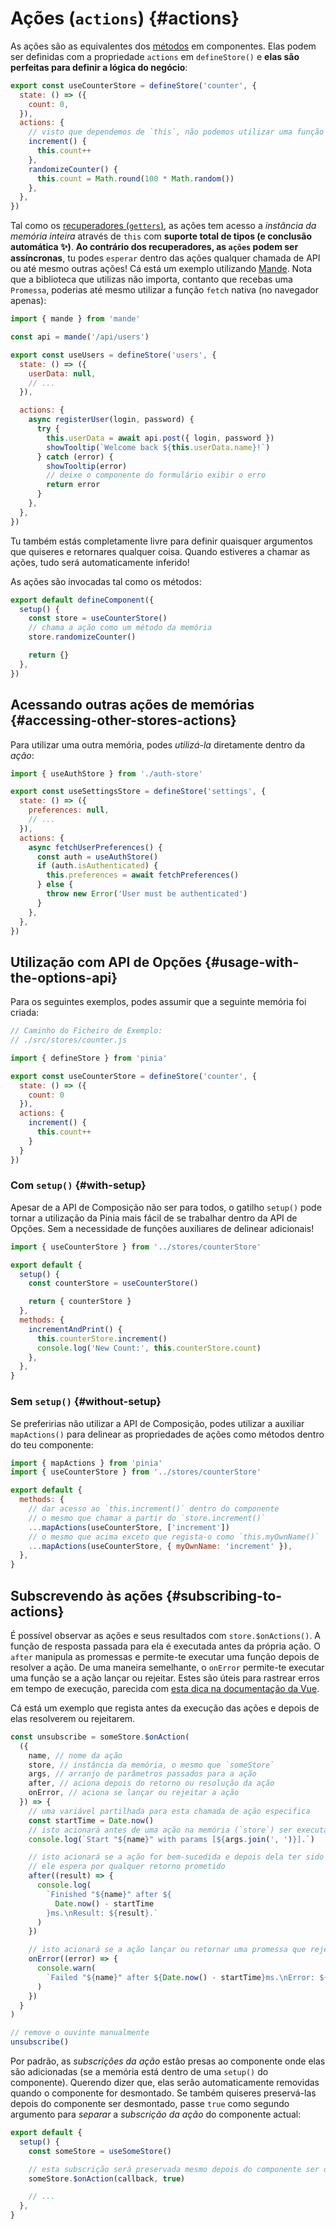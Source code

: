 # Ações (`actions`) {#actions}

As ações são as equivalentes dos [métodos](https://v3.vuejs.org/guide/data-methods.html#methods) em componentes. Elas podem ser definidas com a propriedade `actions` em `defineStore()` e **elas são perfeitas para definir a lógica do negócio**:

```js
export const useCounterStore = defineStore('counter', {
  state: () => ({
    count: 0,
  }),
  actions: {
    // visto que dependemos de `this`, não podemos utilizar uma função em flecha (arrow)
    increment() {
      this.count++
    },
    randomizeCounter() {
      this.count = Math.round(100 * Math.random())
    },
  },
})
```

Tal como os [recuperadores (`getters`)](./getters.md), as ações tem acesso a _instância da memória inteira_ através de `this` com **suporte total de tipos (e conclusão automática ✨)**. **Ao contrário dos recuperadores, as `ações` podem ser assíncronas**, tu podes `esperar` dentro das ações qualquer chamada de API ou até mesmo outras ações! Cá está um exemplo utilizando [Mande](https://github.com/posva/mande). Nota que a biblioteca que utilizas não importa, contanto que recebas uma `Promessa`, poderias até mesmo utilizar a função `fetch` nativa (no navegador apenas):

```js
import { mande } from 'mande'

const api = mande('/api/users')

export const useUsers = defineStore('users', {
  state: () => ({
    userData: null,
    // ...
  }),

  actions: {
    async registerUser(login, password) {
      try {
        this.userData = await api.post({ login, password })
        showTooltip(`Welcome back ${this.userData.name}!`)
      } catch (error) {
        showTooltip(error)
        // deixe o componente do formulário exibir o erro
        return error
      }
    },
  },
})
```

Tu também estás completamente livre para definir quaisquer argumentos que quiseres e retornares qualquer coisa. Quando estiveres a chamar as ações, tudo será automaticamente inferido!

As ações são invocadas tal como os métodos:

```js
export default defineComponent({
  setup() {
    const store = useCounterStore()
    // chama a ação como um método da memória
    store.randomizeCounter()

    return {}
  },
})
```

## Acessando outras ações de memórias {#accessing-other-stores-actions}

Para utilizar uma outra memória, podes _utilizá-la_ diretamente dentro da _ação_:

```js
import { useAuthStore } from './auth-store'

export const useSettingsStore = defineStore('settings', {
  state: () => ({
    preferences: null,
    // ...
  }),
  actions: {
    async fetchUserPreferences() {
      const auth = useAuthStore()
      if (auth.isAuthenticated) {
        this.preferences = await fetchPreferences()
      } else {
        throw new Error('User must be authenticated')
      }
    },
  },
})
```

## Utilização com API de Opções {#usage-with-the-options-api}

Para os seguintes exemplos, podes assumir que a seguinte memória foi criada:

```js
// Caminho do Ficheiro de Exemplo:
// ./src/stores/counter.js

import { defineStore } from 'pinia'

export const useCounterStore = defineStore('counter', {
  state: () => ({
    count: 0
  }),
  actions: {
    increment() {
      this.count++
    }
  }
})
```

### Com `setup()` {#with-setup}

Apesar de a API de Composição não ser para todos, o gatilho `setup()` pode tornar a utilização da Pinia mais fácil de se trabalhar dentro da API de Opções. Sem a necessidade de funções auxiliares de delinear adicionais!

```js
import { useCounterStore } from '../stores/counterStore'

export default {
  setup() {
    const counterStore = useCounterStore()

    return { counterStore }
  },
  methods: {
    incrementAndPrint() {
      this.counterStore.increment()
      console.log('New Count:', this.counterStore.count)
    },
  },
}
```

### Sem `setup()` {#without-setup}

Se preferirias não utilizar a API de Composição, podes utilizar a auxiliar `mapActions()` para delinear as propriedades de ações como métodos dentro do teu componente:

```js
import { mapActions } from 'pinia'
import { useCounterStore } from '../stores/counterStore'

export default {
  methods: {
    // dar acesso ao `this.increment()` dentro do componente
    // o mesmo que chamar a partir do `store.increment()`
    ...mapActions(useCounterStore, ['increment'])
    // o mesmo que acima exceto que regista-o como `this.myOwnName()`
    ...mapActions(useCounterStore, { myOwnName: 'increment' }),
  },
}
```

## Subscrevendo às ações {#subscribing-to-actions}

É possível observar as ações e seus resultados com `store.$onActions()`. A função de resposta passada para ela é executada antes da própria ação. O `after` manipula as promessas e permite-te executar uma função depois de resolver a ação. De uma maneira semelhante, o `onError` permite-te executar uma função se a ação lançar ou rejeitar. Estes são úteis para rastrear erros em tempo de execução, parecida com [esta dica na documentação da Vue](https://v3.vuejs.org/guide/tooling/deployment.html#tracking-runtime-errors).

Cá está um exemplo que regista antes da execução das ações e depois de elas resolverem ou rejeitarem.

```js
const unsubscribe = someStore.$onAction(
  ({
    name, // nome da ação
    store, // instância da memória, o mesmo que `someStore`
    args, // arranjo de parâmetros passados para a ação
    after, // aciona depois do retorno ou resolução da ação
    onError, // aciona se lançar ou rejeitar a ação
  }) => {
    // uma variável partilhada para esta chamada de ação especifica
    const startTime = Date.now()
    // isto acionará antes de uma ação na memória (`store`) ser executada
    console.log(`Start "${name}" with params [${args.join(', ')}].`)

    // isto acionará se a ação for bem-sucedida e depois dela ter sido executada completamente.
    // ele espera por qualquer retorno prometido
    after((result) => {
      console.log(
        `Finished "${name}" after ${
          Date.now() - startTime
        }ms.\nResult: ${result}.`
      )
    })

    // isto acionará se a ação lançar ou retornar uma promessa que rejeita
    onError((error) => {
      console.warn(
        `Failed "${name}" after ${Date.now() - startTime}ms.\nError: ${error}.`
      )
    })
  }
)

// remove o ouvinte manualmente
unsubscribe()
```

Por padrão, as _subscrições da ação_ estão presas ao componente onde elas são adicionadas (se a memória está dentro de uma `setup()` do componente). Querendo dizer que, elas serão automaticamente removidas quando o componente for desmontado. Se também quiseres preservá-las depois do componente ser desmontado, passe `true` como segundo argumento para _separar_ a _subscrição da ação_ do componente actual:

```js
export default {
  setup() {
    const someStore = useSomeStore()

    // esta subscrição será preservada mesmo depois do componente ser desmontado
    someStore.$onAction(callback, true)

    // ...
  },
}
```
